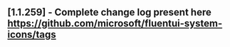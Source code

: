 ## [1.1.259] - Complete change log present here https://github.com/microsoft/fluentui-system-icons/tags